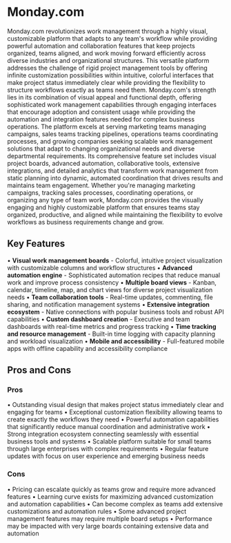 # Monday.com

Monday.com revolutionizes work management through a highly visual, customizable platform that adapts to any team's workflow while providing powerful automation and collaboration features that keep projects organized, teams aligned, and work moving forward efficiently across diverse industries and organizational structures. This versatile platform addresses the challenge of rigid project management tools by offering infinite customization possibilities within intuitive, colorful interfaces that make project status immediately clear while providing the flexibility to structure workflows exactly as teams need them. Monday.com's strength lies in its combination of visual appeal and functional depth, offering sophisticated work management capabilities through engaging interfaces that encourage adoption and consistent usage while providing the automation and integration features needed for complex business operations. The platform excels at serving marketing teams managing campaigns, sales teams tracking pipelines, operations teams coordinating processes, and growing companies seeking scalable work management solutions that adapt to changing organizational needs and diverse departmental requirements. Its comprehensive feature set includes visual project boards, advanced automation, collaborative tools, extensive integrations, and detailed analytics that transform work management from static planning into dynamic, automated coordination that drives results and maintains team engagement. Whether you're managing marketing campaigns, tracking sales processes, coordinating operations, or organizing any type of team work, Monday.com provides the visually engaging and highly customizable platform that ensures teams stay organized, productive, and aligned while maintaining the flexibility to evolve workflows as business requirements change and grow.

## Key Features

• **Visual work management boards** - Colorful, intuitive project visualization with customizable columns and workflow structures
• **Advanced automation engine** - Sophisticated automation recipes that reduce manual work and improve process consistency
• **Multiple board views** - Kanban, calendar, timeline, map, and chart views for diverse project visualization needs
• **Team collaboration tools** - Real-time updates, commenting, file sharing, and notification management systems
• **Extensive integration ecosystem** - Native connections with popular business tools and robust API capabilities
• **Custom dashboard creation** - Executive and team dashboards with real-time metrics and progress tracking
• **Time tracking and resource management** - Built-in time logging with capacity planning and workload visualization
• **Mobile and accessibility** - Full-featured mobile apps with offline capability and accessibility compliance

## Pros and Cons

### Pros
• Outstanding visual design that makes project status immediately clear and engaging for teams
• Exceptional customization flexibility allowing teams to create exactly the workflows they need
• Powerful automation capabilities that significantly reduce manual coordination and administrative work
• Strong integration ecosystem connecting seamlessly with essential business tools and systems
• Scalable platform suitable for small teams through large enterprises with complex requirements
• Regular feature updates with focus on user experience and emerging business needs

### Cons
• Pricing can escalate quickly as teams grow and require more advanced features
• Learning curve exists for maximizing advanced customization and automation capabilities
• Can become complex as teams add extensive customizations and automation rules
• Some advanced project management features may require multiple board setups
• Performance may be impacted with very large boards containing extensive data and automation